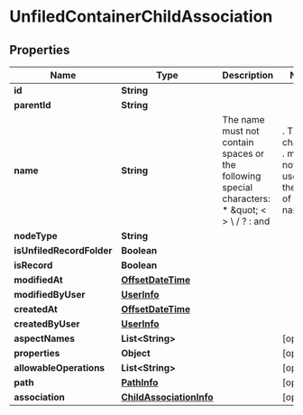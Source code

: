 
# UnfiledContainerChildAssociation

## Properties
Name | Type | Description | Notes
------------ | ------------- | ------------- | -------------
**id** | **String** |  | 
**parentId** | **String** |  | 
**name** | **String** | The name must not contain spaces or the following special characters: * \&quot; &lt; &gt; \\ / ? : and |. The character . must not be used at the end of the name.  | 
**nodeType** | **String** |  | 
**isUnfiledRecordFolder** | **Boolean** |  | 
**isRecord** | **Boolean** |  | 
**modifiedAt** | [**OffsetDateTime**](OffsetDateTime.md) |  | 
**modifiedByUser** | [**UserInfo**](UserInfo.md) |  | 
**createdAt** | [**OffsetDateTime**](OffsetDateTime.md) |  | 
**createdByUser** | [**UserInfo**](UserInfo.md) |  | 
**aspectNames** | **List&lt;String&gt;** |  |  [optional]
**properties** | **Object** |  |  [optional]
**allowableOperations** | **List&lt;String&gt;** |  |  [optional]
**path** | [**PathInfo**](PathInfo.md) |  |  [optional]
**association** | [**ChildAssociationInfo**](ChildAssociationInfo.md) |  |  [optional]



